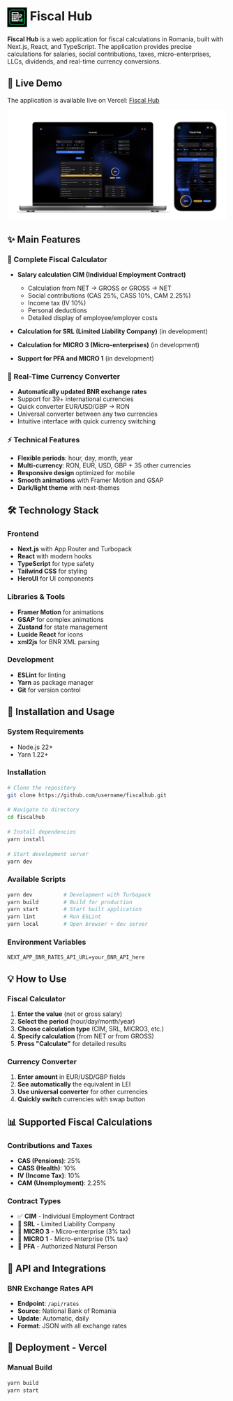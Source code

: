 # <img src="./public/logo.svg" alt="FiscalHub Logo" width="45" height="45" style="display: inline-block; vertical-align: middle;"> Fiscal Hub

**Fiscal Hub** is a web application for fiscal calculations in Romania, built with Next.js, React, and TypeScript. The application provides precise calculations for salaries, social contributions, taxes, micro-enterprises, LLCs, dividends, and real-time currency conversions.

## 🚀 Live Demo

The application is available live on Vercel: [Fiscal Hub](https://fiscalhub.vercel.app/)

<img src="assets/overview.png" alt="Overview"/>

## ✨ Main Features

### 🏢 Complete Fiscal Calculator
- **Salary calculation CIM (Individual Employment Contract)**
    - Calculation from NET → GROSS or GROSS → NET
    - Social contributions (CAS 25%, CASS 10%, CAM 2.25%)
    - Income tax (IV 10%)
    - Personal deductions
    - Detailed display of employee/employer costs

- **Calculation for SRL (Limited Liability Company)** (in development)
- **Calculation for MICRO 3 (Micro-enterprises)** (in development)
- **Support for PFA and MICRO 1** (in development)

### 💱 Real-Time Currency Converter
- **Automatically updated BNR exchange rates**
- Support for 39+ international currencies
- Quick converter EUR/USD/GBP → RON
- Universal converter between any two currencies
- Intuitive interface with quick currency switching

### ⚡ Technical Features
- **Flexible periods**: hour, day, month, year
- **Multi-currency**: RON, EUR, USD, GBP + 35 other currencies
- **Responsive design** optimized for mobile
- **Smooth animations** with Framer Motion and GSAP
- **Dark/light theme** with next-themes

## 🛠️ Technology Stack

### Frontend
- **Next.js** with App Router and Turbopack
- **React** with modern hooks
- **TypeScript** for type safety
- **Tailwind CSS** for styling
- **HeroUI** for UI components

### Libraries & Tools
- **Framer Motion** for animations
- **GSAP** for complex animations
- **Zustand** for state management
- **Lucide React** for icons
- **xml2js** for BNR XML parsing

### Development
- **ESLint** for linting
- **Yarn** as package manager
- **Git** for version control

## 🚀 Installation and Usage

### System Requirements
- Node.js 22+
- Yarn 1.22+

### Installation
```bash
# Clone the repository
git clone https://github.com/username/fiscalhub.git

# Navigate to directory
cd fiscalhub

# Install dependencies
yarn install

# Start development server
yarn dev
```

### Available Scripts
```bash
yarn dev          # Development with Turbopack
yarn build        # Build for production
yarn start        # Start built application
yarn lint         # Run ESLint
yarn local        # Open browser + dev server
```

### Environment Variables
```env
NEXT_APP_BNR_RATES_API_URL=your_BNR_API_here
```

## 💡 How to Use

### Fiscal Calculator
1. **Enter the value** (net or gross salary)
2. **Select the period** (hour/day/month/year)
3. **Choose calculation type** (CIM, SRL, MICRO3, etc.)
4. **Specify calculation** (from NET or from GROSS)
5. **Press "Calculate"** for detailed results

### Currency Converter
1. **Enter amount** in EUR/USD/GBP fields
2. **See automatically** the equivalent in LEI
3. **Use universal converter** for other currencies
4. **Quickly switch** currencies with swap button

## 📊 Supported Fiscal Calculations

### Contributions and Taxes
- **CAS (Pensions)**: 25%
- **CASS (Health)**: 10%
- **IV (Income Tax)**: 10%
- **CAM (Unemployment)**: 2.25%

### Contract Types
- ✅ **CIM** - Individual Employment Contract
- 🚧 **SRL** - Limited Liability Company
- 🚧 **MICRO 3** - Micro-enterprise (3% tax)
- 🚧 **MICRO 1** - Micro-enterprise (1% tax)
- 🚧 **PFA** - Authorized Natural Person

## 🔄 API and Integrations

### BNR Exchange Rates API
- **Endpoint**: `/api/rates`
- **Source**: National Bank of Romania
- **Update**: Automatic, daily
- **Format**: JSON with all exchange rates

## 🚀 Deployment - Vercel

### Manual Build
```bash
yarn build
yarn start
```

